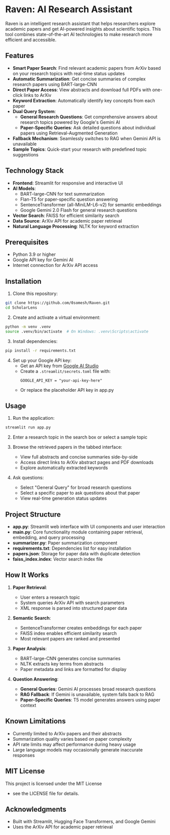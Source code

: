 # Raven: AI Research Assistant

Raven is an intelligent research assistant that helps researchers explore academic papers and get AI-powered insights about scientific topics. This tool combines state-of-the-art AI technologies to make research more efficient and accessible.

##  Features

- **Smart Paper Search**: Find relevant academic papers from ArXiv based on your research topics with real-time status updates
- **Automatic Summarization**: Get concise summaries of complex research papers using BART-large-CNN
- **Direct Paper Access**: View abstracts and download full PDFs with one-click links to ArXiv
- **Keyword Extraction**: Automatically identify key concepts from each paper
- **Dual Query System**:
  - **General Research Questions**: Get comprehensive answers about research topics powered by Google's Gemini AI
  - **Paper-Specific Queries**: Ask detailed questions about individual papers using Retrieval-Augmented Generation
- **Fallback Mechanism**: Seamlessly switches to RAG when Gemini API is unavailable
- **Sample Topics**: Quick-start your research with predefined topic suggestions

## Technology Stack

- **Frontend**: Streamlit for responsive and interactive UI
- **AI Models**:
  - BART-large-CNN for text summarization
  - Flan-T5 for paper-specific question answering
  - SentenceTransformer (all-MiniLM-L6-v2) for semantic embeddings
  - Google Gemini 2.0 Flash for general research questions
- **Vector Search**: FAISS for efficient similarity search
- **Data Source**: ArXiv API for academic paper retrieval
- **Natural Language Processing**: NLTK for keyword extraction

## Prerequisites

- Python 3.9 or higher
- Google API key for Gemini AI
- Internet connection for ArXiv API access

##  Installation

1. Clone this repository:
```bash
git clone https://github.com/0somesh/Raven.git
cd ScholarLens
```

2. Create and activate a virtual environment:
```bash
python -m venv .venv
source .venv/bin/activate  # On Windows: .venv\Scripts\activate
```

3. Install dependencies:
```bash
pip install -r requirements.txt
```

4. Set up your Google API key:
   - Get an API key from [Google AI Studio](https://makersuite.google.com/)
   - Create a `.streamlit/secrets.toml` file with:
     ```
     GOOGLE_API_KEY = "your-api-key-here"
     ```
   - Or replace the placeholder API key in app.py

##  Usage

1. Run the application:
```bash
streamlit run app.py
```

2. Enter a research topic in the search box or select a sample topic

3. Browse the retrieved papers in the tabbed interface:
   - View full abstracts and concise summaries side-by-side
   - Access direct links to ArXiv abstract pages and PDF downloads
   - Explore automatically extracted keywords

4. Ask questions:
   - Select "General Query" for broad research questions
   - Select a specific paper to ask questions about that paper
   - View real-time generation status updates

##  Project Structure

- **app.py**: Streamlit web interface with UI components and user interaction
- **main.py**: Core functionality module containing paper retrieval, embedding, and query processing
- **summarizer.py**: Paper summarization component
- **requirements.txt**: Dependencies list for easy installation
- **papers.json**: Storage for paper data with duplicate detection
- **faiss_index.index**: Vector search index file

##  How It Works

1. **Paper Retrieval**:
   - User enters a research topic
   - System queries ArXiv API with search parameters
   - XML response is parsed into structured paper data

2. **Semantic Search**:
   - SentenceTransformer creates embeddings for each paper
   - FAISS index enables efficient similarity search
   - Most relevant papers are ranked and presented

3. **Paper Analysis**:
   - BART-large-CNN generates concise summaries
   - NLTK extracts key terms from abstracts
   - Paper metadata and links are formatted for display

4. **Question Answering**:
   - **General Queries**: Gemini AI processes broad research questions
   - **RAG Fallback**: If Gemini is unavailable, system falls back to RAG
   - **Paper-Specific Queries**: T5 model generates answers using paper context


## Known Limitations

- Currently limited to ArXiv papers and their abstracts
- Summarization quality varies based on paper complexity
- API rate limits may affect performance during heavy usage
- Large language models may occasionally generate inaccurate responses

## MIT License

This project is licensed under the MIT License 
- see the LICENSE file for details.

##  Acknowledgments

- Built with Streamlit, Hugging Face Transformers, and Google Gemini
- Uses the ArXiv API for academic paper retrieval

